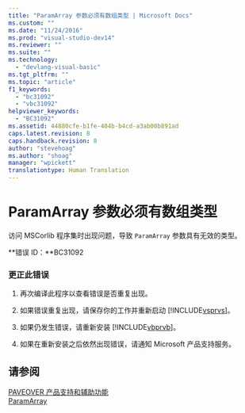 ```yaml
---
title: "ParamArray 参数必须有数组类型 | Microsoft Docs"
ms.custom: ""
ms.date: "11/24/2016"
ms.prod: "visual-studio-dev14"
ms.reviewer: ""
ms.suite: ""
ms.technology: 
  - "devlang-visual-basic"
ms.tgt_pltfrm: ""
ms.topic: "article"
f1_keywords: 
  - "bc31092"
  - "vbc31092"
helpviewer_keywords: 
  - "BC31092"
ms.assetid: 44880cfe-b1fe-404b-b4cd-a3ab00b891ad
caps.latest.revision: 8
caps.handback.revision: 8
author: "stevehoag"
ms.author: "shoag"
manager: "wpickett"
translationtype: Human Translation
---
```

# ParamArray 参数必须有数组类型
访问 MSCorlib 程序集时出现问题，导致 `ParamArray` 参数具有无效的类型。  
  
 **错误 ID：**BC31092  
  
### 更正此错误  
  
1.  再次编译此程序以查看错误是否重复出现。  
  
2.  如果错误重复出现，请保存你的工作并重新启动 [!INCLUDE[vsprvs](../../csharp/includes/vsprvs_md.md)]。  
  
3.  如果仍发生错误，请重新安装 [!INCLUDE[vbprvb](../../csharp/programming-guide/concepts/linq/includes/vbprvb_md.md)]。  
  
4.  如果在重新安装之后依然出现错误，请通知 Microsoft 产品支持服务。  
  
## 请参阅  
 [PAVEOVER 产品支持和辅助功能](http://msdn.microsoft.com/zh-cn/14e1d293-7b6d-40a6-bf3e-a92f8ee6c88c)   
 [ParamArray](../../visual-basic/language-reference/modifiers/paramarray.md)